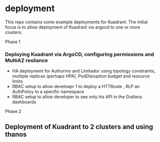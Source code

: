 # deployment
This repo contains some example deployments for Kuadrant. The initial focus is to allow deployment of Kuadrant via argocd to one or more clusters:

Phase 1

### Deploying Kuadrant via ArgoCD, configuring permissions and MultiAZ resliance

- HA deployment for Authorino and Limitador using topology constraints, multiple replicas (perhaps HPA), PodDisruption budget and resource limits
- RBAC setup to allow develoepr 1 to deploy a HTTRoute , RLP an AuthPolicy to a specific namespace
- RBAC setup to allow developer to see only his API in the Grafana dashboards


Phase 2

## Deployment of Kuadrant to 2 clusters and using thanos

